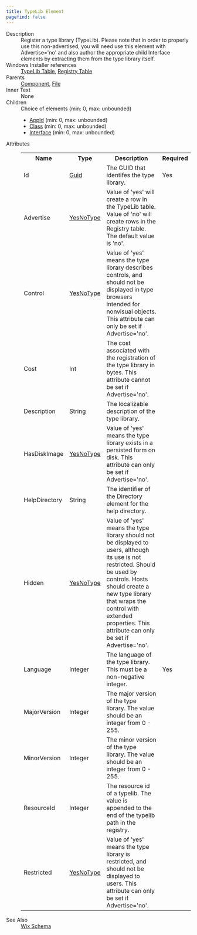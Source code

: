 ```yaml
---
title: TypeLib Element
pagefind: false
---
```

<dl>
  <dt>Description</dt>
  <dd>                 Register a type library (TypeLib).  Please note that in order to properly use this                 non-advertised, you will need use this element with Advertise='no' and also author the                 appropriate child Interface elements by extracting them from the type library itself.             </dd>
  <dt>Windows Installer references</dt>
  <dd>
    <a href="http://msdn.microsoft.com/library/aa372092.aspx" target="_blank">TypeLib Table</a>, <a href="http://msdn.microsoft.com/library/aa371168.aspx" target="_blank">Registry Table</a></dd>
  <dt>Parents</dt>
  <dd>
    <a href="../component/">Component</a>, <a href="../file/">File</a></dd>
  <dt>Inner Text</dt>
  <dd>None</dd>
  <dt>Children</dt>
  <dd>Choice of elements (min: 0, max: unbounded)<ul><li><a href="../appid/">AppId</a> (min: 0, max: unbounded)</li><li><a href="../class/">Class</a> (min: 0, max: unbounded)</li><li><a href="../interface/">Interface</a> (min: 0, max: unbounded)</li></ul></dd>
  <dt>Attributes</dt>
  <dd>
    <table cellspacing="0" cellpadding="0" class="schema">
      <tr>
        <th width="15%">Name</th>
        <th width="15%">Type</th>
        <th width="65%">Description</th>
        <th width="15%">Required</th>
      </tr>
      <tr>
        <td>Id</td>
        <td><a href="../simple_type_guid/">Guid</a></td>
        <td>The GUID that identifes the type library.</td>
        <td>Yes</td>
      </tr>
      <tr>
        <td>Advertise</td>
        <td><a href="../simple_type_yesnotype/">YesNoType</a></td>
        <td>                     Value of 'yes' will create a row in the TypeLib table.                     Value of 'no' will create rows in the Registry table.                     The default value is 'no'.                 </td>
        <td>&nbsp;</td>
      </tr>
      <tr>
        <td>Control</td>
        <td><a href="../simple_type_yesnotype/">YesNoType</a></td>
        <td>                     Value of 'yes' means the type library describes controls, and should not be displayed in type browsers intended for nonvisual objects.                     This attribute can only be set if Advertise='no'.                 </td>
        <td>&nbsp;</td>
      </tr>
      <tr>
        <td>Cost</td>
        <td>Int</td>
        <td>                     The cost associated with the registration of the type library in bytes.  This attribute cannot be set if Advertise='no'.                 </td>
        <td>&nbsp;</td>
      </tr>
      <tr>
        <td>Description</td>
        <td>String</td>
        <td>The localizable description of the type library.</td>
        <td>&nbsp;</td>
      </tr>
      <tr>
        <td>HasDiskImage</td>
        <td><a href="../simple_type_yesnotype/">YesNoType</a></td>
        <td>                     Value of 'yes' means the type library exists in a persisted form on disk.  This attribute can only be set if Advertise='no'.                 </td>
        <td>&nbsp;</td>
      </tr>
      <tr>
        <td>HelpDirectory</td>
        <td>String</td>
        <td>The identifier of the Directory element for the help directory.</td>
        <td>&nbsp;</td>
      </tr>
      <tr>
        <td>Hidden</td>
        <td><a href="../simple_type_yesnotype/">YesNoType</a></td>
        <td>                     Value of 'yes' means the type library should not be displayed to users, although its use is not restricted.                     Should be used by controls.  Hosts should create a new type library that wraps the control with extended properties.                     This attribute can only be set if Advertise='no'.                 </td>
        <td>&nbsp;</td>
      </tr>
      <tr>
        <td>Language</td>
        <td>Integer</td>
        <td>The language of the type library.  This must be a non-negative integer.</td>
        <td>Yes</td>
      </tr>
      <tr>
        <td>MajorVersion</td>
        <td>Integer</td>
        <td>The major version of the type library.  The value should be an integer from 0 - 255.</td>
        <td>&nbsp;</td>
      </tr>
      <tr>
        <td>MinorVersion</td>
        <td>Integer</td>
        <td>The minor version of the type library.  The value should be an integer from 0 - 255.</td>
        <td>&nbsp;</td>
      </tr>
      <tr>
        <td>ResourceId</td>
        <td>Integer</td>
        <td>The resource id of a typelib.  The value is appended to the end of the typelib path in the registry.</td>
        <td>&nbsp;</td>
      </tr>
      <tr>
        <td>Restricted</td>
        <td><a href="../simple_type_yesnotype/">YesNoType</a></td>
        <td>                     Value of 'yes' means the type library is restricted, and should not be displayed to users.  This attribute can only be set if Advertise='no'.                 </td>
        <td>&nbsp;</td>
      </tr>
    </table>
  </dd>
  <dt>See Also</dt>
  <dd>
    <a href="../">Wix Schema</a>
  </dd>
</dl>
